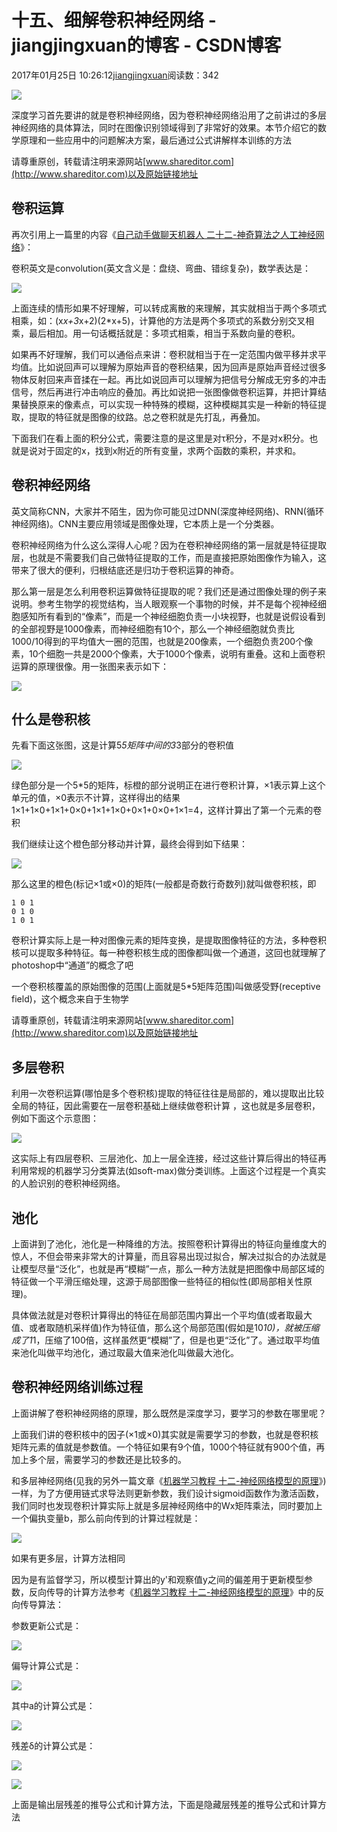 # 十五、细解卷积神经网络 - jiangjingxuan的博客 - CSDN博客





2017年01月25日 10:26:12[jiangjingxuan](https://me.csdn.net/jiangjingxuan)阅读数：342












![](http://www.shareditor.com/uploads/media/default/0001/01/thumb_260_default_big.png)



深度学习首先要讲的就是卷积神经网络，因为卷积神经网络沿用了之前讲过的多层神经网络的具体算法，同时在图像识别领域得到了非常好的效果。本节介绍它的数学原理和一些应用中的问题解决方案，最后通过公式讲解样本训练的方法

请尊重原创，转载请注明来源网站[www.shareditor.com](http://www.shareditor.com)以及原始链接地址

## 卷积运算

再次引用上一篇里的内容《[自己动手做聊天机器人 二十二-神奇算法之人工神经网络](http://www.shareditor.com/blogshow/?blogId=92)》：

卷积英文是convolution(英文含义是：盘绕、弯曲、错综复杂)，数学表达是：

![](http://www.shareditor.com/uploads/media/my-context/0001/01/deb08fb89f7e20fc96b3ef59c1e2d9ac43f9f7fd.png)

上面连续的情形如果不好理解，可以转成离散的来理解，其实就相当于两个多项式相乘，如：(x*x+3*x+2)(2*x+5)，计算他的方法是两个多项式的系数分别交叉相乘，最后相加。用一句话概括就是：多项式相乘，相当于系数向量的卷积。

如果再不好理解，我们可以通俗点来讲：卷积就相当于在一定范围内做平移并求平均值。比如说回声可以理解为原始声音的卷积结果，因为回声是原始声音经过很多物体反射回来声音揉在一起。再比如说回声可以理解为把信号分解成无穷多的冲击信号，然后再进行冲击响应的叠加。再比如说把一张图像做卷积运算，并把计算结果替换原来的像素点，可以实现一种特殊的模糊，这种模糊其实是一种新的特征提取，提取的特征就是图像的纹路。总之卷积就是先打乱，再叠加。

下面我们在看上面的积分公式，需要注意的是这里是对τ积分，不是对x积分。也就是说对于固定的x，找到x附近的所有变量，求两个函数的乘积，并求和。



## 卷积神经网络

英文简称CNN，大家并不陌生，因为你可能见过DNN(深度神经网络)、RNN(循环神经网络)。CNN主要应用领域是图像处理，它本质上是一个分类器。

卷积神经网络为什么这么深得人心呢？因为在卷积神经网络的第一层就是特征提取层，也就是不需要我们自己做特征提取的工作，而是直接把原始图像作为输入，这带来了很大的便利，归根结底还是归功于卷积运算的神奇。

那么第一层是怎么利用卷积运算做特征提取的呢？我们还是通过图像处理的例子来说明。参考生物学的视觉结构，当人眼观察一个事物的时候，并不是每个视神经细胞感知所有看到的“像素”，而是一个神经细胞负责一小块视野，也就是说假设看到的全部视野是1000像素，而神经细胞有10个，那么一个神经细胞就负责比1000/10得到的平均值大一圈的范围，也就是200像素，一个细胞负责200个像素，10个细胞一共是2000个像素，大于1000个像素，说明有重叠。这和上面卷积运算的原理很像。用一张图来表示如下：

![](http://www.shareditor.com/uploads/media/my-context/0001/01/39fcb11c4a7abd0259cf1e4620e297108a1272c0.png)



## 什么是卷积核

先看下面这张图，这是计算5*5矩阵中间的3*3部分的卷积值

![](http://www.shareditor.com/uploads/media/my-context/0001/01/e2b273b15a19c486c9e9c6a4efc48b6bcc6a34ff.png)

绿色部分是一个5*5的矩阵，标橙的部分说明正在进行卷积计算，×1表示算上这个单元的值，×0表示不计算，这样得出的结果1×1+1×0+1×1+0×0+1×1+1×0+0×1+0×0+1×1=4，这样计算出了第一个元素的卷积

我们继续让这个橙色部分移动并计算，最终会得到如下结果：

![](http://www.shareditor.com/uploads/media/my-context/0001/01/486e08a5091d8b01a40d4dfa00372380c0b5f560.png)

那么这里的橙色(标记×1或×0)的矩阵(一般都是奇数行奇数列)就叫做卷积核，即

```
1 0 1
0 1 0
1 0 1
```

卷积计算实际上是一种对图像元素的矩阵变换，是提取图像特征的方法，多种卷积核可以提取多种特征。每一种卷积核生成的图像都叫做一个通道，这回也就理解了photoshop中“通道”的概念了吧

一个卷积核覆盖的原始图像的范围(上面就是5*5矩阵范围)叫做感受野(receptive field)，这个概念来自于生物学

请尊重原创，转载请注明来源网站[www.shareditor.com](http://www.shareditor.com)以及原始链接地址



## 多层卷积

利用一次卷积运算(哪怕是多个卷积核)提取的特征往往是局部的，难以提取出比较全局的特征，因此需要在一层卷积基础上继续做卷积计算 ，这也就是多层卷积，例如下面这个示意图：

![](http://www.shareditor.com/uploads/media/my-context/0001/01/ef6642dd8a0fa8386ea196056e9c785067ff579a.png)

这实际上有四层卷积、三层池化、加上一层全连接，经过这些计算后得出的特征再利用常规的机器学习分类算法(如soft-max)做分类训练。上面这个过程是一个真实的人脸识别的卷积神经网络。



## 池化

上面讲到了池化，池化是一种降维的方法。按照卷积计算得出的特征向量维度大的惊人，不但会带来非常大的计算量，而且容易出现过拟合，解决过拟合的办法就是让模型尽量“泛化”，也就是再“模糊”一点，那么一种方法就是把图像中局部区域的特征做一个平滑压缩处理，这源于局部图像一些特征的相似性(即局部相关性原理)。

具体做法就是对卷积计算得出的特征在局部范围内算出一个平均值(或者取最大值、或者取随机采样值)作为特征值，那么这个局部范围(假如是10*10)，就被压缩成了1*1，压缩了100倍，这样虽然更“模糊”了，但是也更“泛化”了。通过取平均值来池化叫做平均池化，通过取最大值来池化叫做最大池化。



## 卷积神经网络训练过程

上面讲解了卷积神经网络的原理，那么既然是深度学习，要学习的参数在哪里呢？

上面我们讲的卷积核中的因子(×1或×0)其实就是需要学习的参数，也就是卷积核矩阵元素的值就是参数值。一个特征如果有9个值，1000个特征就有900个值，再加上多个层，需要学习的参数还是比较多的。

和多层神经网络(见我的另外一篇文章《[机器学习教程 十二-神经网络模型的原理](http://www.shareditor.com/blogshow/?blogId=91)》)一样，为了方便用链式求导法则更新参数，我们设计sigmoid函数作为激活函数，我们同时也发现卷积计算实际上就是多层神经网络中的Wx矩阵乘法，同时要加上一个偏执变量b，那么前向传到的计算过程就是：

![](http://www.shareditor.com/uploads/media/my-context/0001/01/c8b01577f6fae8e9adcd978423cc9cb556e1cd4d.png)

如果有更多层，计算方法相同

因为是有监督学习，所以模型计算出的y'和观察值y之间的偏差用于更新模型参数，反向传导的计算方法参考《[机器学习教程 十二-神经网络模型的原理](http://www.shareditor.com/blogshow/?blogId=91)》中的反向传导算法：

参数更新公式是：

![](http://www.shareditor.com/uploads/media/my-context/0001/01/edfe0cdb9eb76baae37adfba1e818fa87bb534e7.png)

偏导计算公式是：

![](http://www.shareditor.com/uploads/media/my-context/0001/01/9c69f67c8b11369b46d716fce99299389292b099.png)

其中a的计算公式是：

![](http://www.shareditor.com/uploads/media/my-context/0001/01/af369d2e36bbd979e7a739cc56ad00ea234bb5fd.png)

残差δ的计算公式是：

![](http://www.shareditor.com/uploads/media/my-context/0001/01/3a06428d22c447221f8ca889a803438521595b41.png)

![](http://www.shareditor.com/uploads/media/my-context/0001/01/7afb4273d5f0e1fb1545b5f3776f4ab95b6c1c1d.png)

上面是输出层残差的推导公式和计算方法，下面是隐藏层残差的推导公式和计算方法




